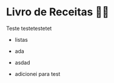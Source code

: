 # Livro de Receitas :man_cook:

Teste testetestetet



- listas 

- ada

- asdad

- adicionei para test

  ​